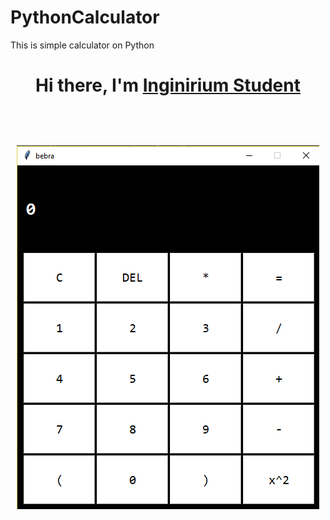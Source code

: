 # PythonCalculator
This is simple calculator on Python 

<h1 align="center">Hi there, I'm <a href="https://inginirium.ru/" target="_blank">Inginirium Student<a/><h1/>

<img src="python-calculator.png"/>
